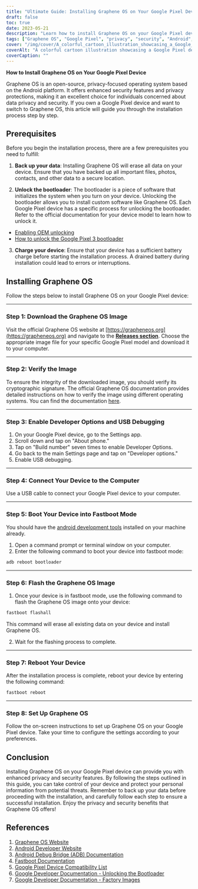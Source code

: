 ```yaml
---
title: "Ultimate Guide: Installing Graphene OS on Your Google Pixel Device"
draft: false
toc: true
date: 2023-05-21
description: "Learn how to install Graphene OS on your Google Pixel device for enhanced privacy and security."
tags: ["Graphene OS", "Google Pixel", "privacy", "security", "Android", "mobile devices", "operating system", "installation guide", "custom ROM", "privacy-focused", "data protection", "secure OS", "open-source", "device security", "privacy features", "personal data", "mobile privacy", "data privacy", "device customization", "technology"]
cover: "/img/cover/A_colorful_cartoon_illustration_showcasing_a_Google_Pixel.png"
coverAlt: "A colorful cartoon illustration showcasing a Google Pixel device with a shield symbolizing enhanced privacy and security features."
coverCaption: ""
---
```


**How to Install Graphene OS on Your Google Pixel Device**

Graphene OS is an open-source, privacy-focused operating system based on the Android platform. It offers enhanced security features and privacy protections, making it an excellent choice for individuals concerned about data privacy and security. If you own a Google Pixel device and want to switch to Graphene OS, this article will guide you through the installation process step by step.

## Prerequisites

Before you begin the installation process, there are a few prerequisites you need to fulfill:

1. **Back up your data**: Installing Graphene OS will erase all data on your device. Ensure that you have backed up all important files, photos, contacts, and other data to a secure location.

2. **Unlock the bootloader**: The bootloader is a piece of software that initializes the system when you turn on your device. Unlocking the bootloader allows you to install custom software like Graphene OS. Each Google Pixel device has a specific process for unlocking the bootloader. Refer to the official documentation for your device model to learn how to unlock it.

- [Enabling OEM unlocking](https://grapheneos.org/install/cli#enabling-oem-unlocking)
- [How to unlock the Google Pixel 3 bootloader](https://www.androidauthority.com/unlock-pixel-3-bootloader-915961/)

3. **Charge your device**: Ensure that your device has a sufficient battery charge before starting the installation process. A drained battery during installation could lead to errors or interruptions.

## Installing Graphene OS

Follow the steps below to install Graphene OS on your Google Pixel device:

______

### Step 1: Download the Graphene OS Image

Visit the official Graphene OS website at [https://grapheneos.org](https://grapheneos.org) and navigate to the [**Releases section**](https://grapheneos.org/releases). Choose the appropriate image file for your specific Google Pixel model and download it to your computer.

______

### Step 2: Verify the Image

To ensure the integrity of the downloaded image, you should verify its cryptographic signature. The official Graphene OS documentation provides detailed instructions on how to verify the image using different operating systems. You can find the documentation [here](https://grapheneos.org/usage#verify-grapheneos-image).

______

### Step 3: Enable Developer Options and USB Debugging

1. On your Google Pixel device, go to the Settings app.
2. Scroll down and tap on "About phone."
3. Tap on "Build number" seven times to enable Developer Options.
4. Go back to the main Settings page and tap on "Developer options."
5. Enable USB debugging.

______

### Step 4: Connect Your Device to the Computer

Use a USB cable to connect your Google Pixel device to your computer.

______

### Step 5: Boot Your Device into Fastboot Mode

You should have the [android development tools](https://www.xda-developers.com/install-adb-windows-macos-linux/) installed on your machine already.

1. Open a command prompt or terminal window on your computer.
2. Enter the following command to boot your device into fastboot mode:

```bash
adb reboot bootloader
```

______

### Step 6: Flash the Graphene OS Image

1. Once your device is in fastboot mode, use the following command to flash the Graphene OS image onto your device:

```bash
fastboot flashall
```

This command will erase all existing data on your device and install Graphene OS.

2. Wait for the flashing process to complete.

______

### Step 7: Reboot Your Device

After the installation process is complete, reboot your device by entering the following command:

```bash
fastboot reboot
```

______

### Step 8: Set Up Graphene OS

Follow the on-screen instructions to set up Graphene OS on your Google Pixel device. Take your time to configure the settings according to your preferences.

## Conclusion

Installing Graphene OS on your Google Pixel device can provide you with enhanced privacy and security features. By following the steps outlined in this guide, you can take control of your device and protect your personal information from potential threats. Remember to back up your data before proceeding with the installation, and carefully follow each step to ensure a successful installation. Enjoy the privacy and security benefits that Graphene OS offers!

## References

1. [Graphene OS Website](https://grapheneos.org/)
2. [Android Developer Website](https://developer.android.com/)
3. [Android Debug Bridge (ADB) Documentation](https://developer.android.com/studio/command-line/adb)
4. [Fastboot Documentation](https://developer.android.com/studio/releases/platform-tools#fastboot)
5. [Google Pixel Device Compatibility List](https://grapheneos.org/#devices)
6. [Google Developer Documentation - Unlocking the Bootloader](https://source.android.com/setup/build/running#unlocking-the-bootloader)
7. [Google Developer Documentation - Factory Images](https://developers.google.com/android/images)
